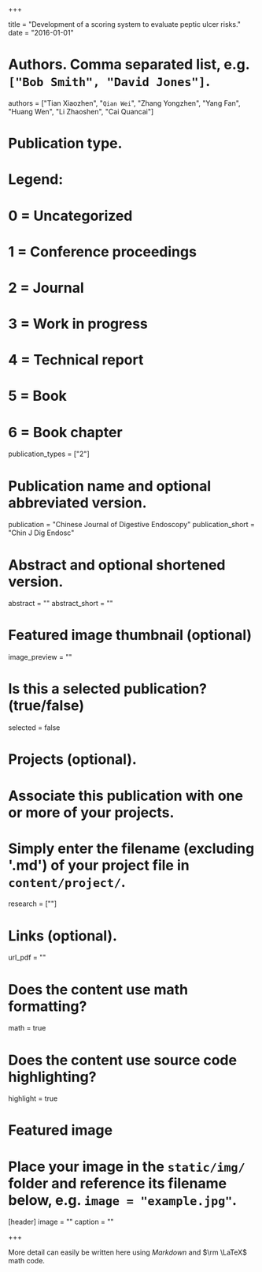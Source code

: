 +++

title = "Development of a scoring system to evaluate peptic ulcer risks."
date = "2016-01-01"

# Authors. Comma separated list, e.g. `["Bob Smith", "David Jones"]`.
authors = ["Tian Xiaozhen", "`Qian Wei`", "Zhang Yongzhen", "Yang Fan", "Huang Wen", "Li Zhaoshen", "Cai Quancai"]

# Publication type.
# Legend:
# 0 = Uncategorized
# 1 = Conference proceedings
# 2 = Journal
# 3 = Work in progress
# 4 = Technical report
# 5 = Book
# 6 = Book chapter
publication_types = ["2"]

# Publication name and optional abbreviated version.
publication = "Chinese Journal of Digestive Endoscopy"
publication_short = "Chin J Dig Endosc"

# Abstract and optional shortened version.
abstract = ""
abstract_short = ""

# Featured image thumbnail (optional)
image_preview = ""

# Is this a selected publication? (true/false)
selected = false

# Projects (optional).
#   Associate this publication with one or more of your projects.
#   Simply enter the filename (excluding '.md') of your project file in `content/project/`.
research = [""]

# Links (optional).
url_pdf = ""


# Does the content use math formatting?
math = true

# Does the content use source code highlighting?
highlight = true

# Featured image
# Place your image in the `static/img/` folder and reference its filename below, e.g. `image = "example.jpg"`.
[header]
image = ""
caption = ""

+++

More detail can easily be written here using *Markdown* and $\rm \LaTeX$ math code.
